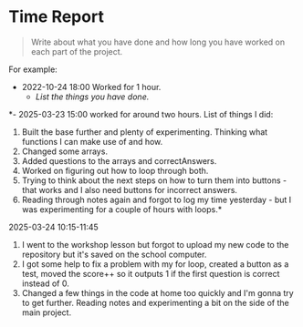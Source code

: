 # Time Report

> Write about what you have done and how long you have worked on each part of the project.

For example: 

- 2022-10-24 18:00 Worked for 1 hour.
  - *List the things you have done.*

*- 2025-03-23 15:00 worked for around two hours. List of things I did:
1. Built the base further and plenty of experimenting. Thinking what functions I can make use of and how.
2. Changed some arrays.
3. Added questions to the arrays and correctAnswers.
4. Worked on figuring out how to loop through both.
5. Trying to think about the next steps on how to turn them into buttons -
that works and I also need buttons for incorrect answers.
6. Reading through notes again and forgot to log my time yesterday -
but I was experimenting for a couple of hours with loops.*

2025-03-24 10:15-11:45
1. I went to the workshop lesson but forgot to upload my new code to the repository but it's saved on the school computer.
2. I got some help to fix a problem with my for loop, created a button as a test, moved the score++ so it outputs 1
if the first question is correct instead of 0.
3. Changed a few things in the code at home too quickly and I'm gonna try to get further. Reading notes and experimenting a bit on the side of the main project.